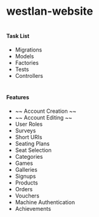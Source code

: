 # westlan-website

#

#### Task List
- Migrations
- Models
- Factories
- Tests
- Controllers

#

#### Features
- ~~ Account Creation ~~
- ~~ Account Editing ~~
- User Roles
- Surveys
- Short URIs
- Seating Plans
- Seat Selection
- Categories
- Games
- Galleries
- Signups
- Products
- Orders
- Vouchers
- Machine Authentication
- Achievements
